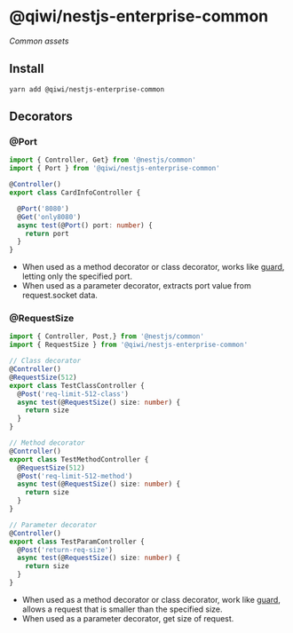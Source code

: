 # @qiwi/nestjs-enterprise-common
*Common assets*

## Install
```shell script
yarn add @qiwi/nestjs-enterprise-common
```

## Decorators
### @Port
```typescript
import { Controller, Get} from '@nestjs/common'
import { Port } from '@qiwi/nestjs-enterprise-common'

@Controller()
export class CardInfoController {

  @Port('8080')
  @Get('only8080')
  async test(@Port() port: number) {
    return port
  }
}
```

- When used as a method decorator or class decorator, works like [guard](https://docs.nestjs.com/guards), letting only the specified port.
- When used as a parameter decorator, extracts port value from request.socket data.  

### @RequestSize
```typescript
import { Controller, Post,} from '@nestjs/common'
import { RequestSize } from '@qiwi/nestjs-enterprise-common'

// Class decorator
@Controller()
@RequestSize(512)
export class TestClassController {
  @Post('req-limit-512-class')
  async test(@RequestSize() size: number) {
    return size
  }
}

// Method decorator
@Controller()
export class TestMethodController {
  @RequestSize(512)
  @Post('req-limit-512-method')
  async test(@RequestSize() size: number) {
    return size
  }
}

// Parameter decorator
@Controller()
export class TestParamController {
  @Post('return-req-size')
  async test(@RequestSize() size: number) {
    return size
  }
}
```

- When used as a method decorator or class decorator, work like [guard](https://docs.nestjs.com/guards), allows a request that is smaller than the specified size.
- When used as a parameter decorator, get size of request.   
